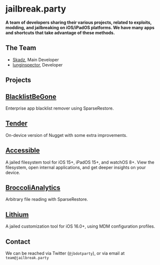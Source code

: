 # jailbreak.party
**A team of developers sharing their various projects, related to exploits, modding, and jailbreaking on iOS/iPadOS platforms. We have many apps and shortcuts that take advantage of these methods.**

## The Team 
- [Skadz](https://github.com/skadz108), Main Developer
- [lunginspector](https://github.com/lunginspector), Developer

## Projects
## [BlacklistBeGone](<https://github.com/jailbreakdotparty/BlacklistBeGone>)
Enterprise app blacklist remover using SparseRestore.

## [Tender](<https://github.com/lunginspector/Nugget-Mobile-Revamped>)
On-device version of Nugget with some extra improvements.

## [Accessible](<https://github.com/lunginspector/Accessible>)
A jailed filesystem tool for iOS 15+, iPadOS 15+, and watchOS 8+. View the filesystem, open internal applications, and get deeper insights on your device.

## [BroccoliAnalytics](<https://github.com/jailbreakdotparty/BroccoliAnalytics>)
Arbitrary file reading with SparseRestore.

## [Lithium](<https://github.com/lunginspector/Lithium>)
A jailed customization tool for iOS 16.0+, using MDM configuration profiles.

## Contact
We can be reached via Twitter (`@jbdotparty`), or via email at `team@jailbreak.party`

